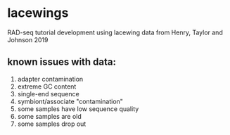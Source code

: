 # lacewings
RAD-seq tutorial development using lacewing data from Henry, Taylor and Johnson 2019



## known issues with data:

1. adapter contamination
2. extreme GC content
3. single-end sequence
4. symbiont/associate "contamination"
5. some samples have low sequence quality
6. some samples are old
7. some samples drop out
